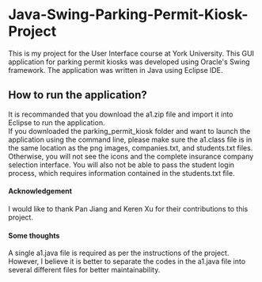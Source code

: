 # Java-Swing-Parking-Permit-Kiosk-Project

This is my project for the User Interface course at York University. 
This GUI application for parking permit kiosks was developed using Oracle's Swing framework.
The application was written in Java using Eclipse IDE.
## How to run the application?
It is recommanded that you download the a1.zip file and import it into Eclipse to run the application.  
If you downloaded the parking_permit_kiosk folder and want to launch the application using the command line, please make sure the a1.class file is in the same location as the png images, companies.txt, and students.txt files. Otherwise, you will not see the icons and the complete insurance company selection interface. You will also not be able to pass the student login process, which requires information contained in the students.txt file.
#### Acknowledgement
I would like to thank Pan Jiang and Keren Xu for their contributions to this project. 
#### Some thoughts
A single a1.java file is required as per the instructions of the project. However, I believe it is better to separate the codes in the a1.java file into several different files for better maintainability. 
